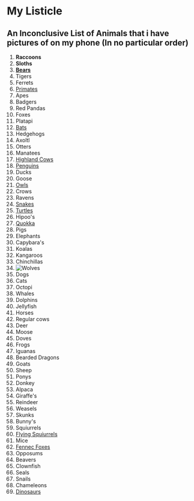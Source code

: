 # My Listicle

## An Inconclusive List of Animals that i have pictures of on my phone (In no particular order)

1. **Raccoons**
2. **Sloths**
3. [**Bears**](https://bearwithus.org/8-bears-of-the-world/)
4. Tigers
5. Ferrets
6. [Primates](https://apenheul.com/primates-abc)
7. Apes
8. Badgers
9. Red Pandas
10. Foxes
11. Platapi
12. [Bats](https://en.wikipedia.org/wiki/List_of_bats)
13. Hedgehogs
14. Axoltl
15. Otters
16. Manatees
17. [Highland Cows](https://www.google.com/url?sa=i&url=https%3A%2F%2Fmilkandhoneyranch.com%2Fproduct%2Fcuddle-a-mini-highland-cow-penny%2F&psig=AOvVaw1hsza1B8H7TqXaEC3EGvr_&ust=1724863645605000&source=images&cd=vfe&opi=89978449&ved=0CBQQjRxqFwoTCMCxnPnPlYgDFQAAAAAdAAAAABAE)
18. [Penguins](https://www.aquarium.co.za/news/28-types-of-penguin-the-only-list-youll-ever-need)
19. Ducks
20. Goose
21. [Owls](https://abcbirds.org/blog20/owl-species-united-states/)
22. Crows
23. Ravens
24. [Snakes](https://reptilesmagazine.com/snake-species/)
25. [Turtles](https://www.britannica.com/animal/turtle-reptile)
26. Hipoo's
27. [Quokka](https://www.google.com/url?sa=i&url=https%3A%2F%2Fmedium.com%2Fits-child-s-play%2Fbush-babies-outback-6ac9255c3579&psig=AOvVaw2Jn3FpifaIRkaTMi3Za3cX&ust=1724864101089000&source=images&cd=vfe&opi=89978449&ved=0CBAQjRxqFwoTCKiB09nRlYgDFQAAAAAdAAAAABAE)
28. Pigs
29. Elephants
30. Capybara's
31. Koalas
32. Kangaroos
33. Chinchillas
34. ![Wolves](md-images/wolf.jpg)
35. Dogs
36. Cats
37. Octopi
39. Whales
40. Dolphins
41. Jellyfish
42. Horses
44. Regular cows
45. Deer
46. Moose
47. Doves
48. Frogs
49. Iguanas
50. Bearded Dragons
51. Goats
52. Sheep
53. Ponys
54. Donkey
55. Alpaca
56. Giraffe's
57. Reindeer
58. Weasels
59. Skunks
60. Bunny's
61. Squiurrels
62. [Flying Squiurrels](https://www.google.com/url?sa=i&url=https%3A%2F%2Fen.wikipedia.org%2Fwiki%2FEzo_flying_squirrel&psig=AOvVaw3VPuSGgyp-NHWHJELgmgo3&ust=1724864224296000&source=images&cd=vfe&opi=89978449&ved=0CBQQjRxqFwoTCOji1YzSlYgDFQAAAAAdAAAAABAE)
63. Mice
64. [Fennec Foxes](https://www.thesprucepets.com/thmb/kTTz2lkQHzligiyJPcAVDa5hFK4=/750x0/filters:no_upscale():max_bytes(150000):strip_icc():format(webp)/about-fennec-foxes-as-pets-1236778-hero-e5e8ebfbd07b4516a2508ea59b8d461b.JPG)
65. Opposums
66. Beavers
67. Clownfish
68. Seals
69. Snails
70. Chameleons
71. [Dinosaurs](https://www.amnh.org/dinosaurs/types-of-dinosaurs)
